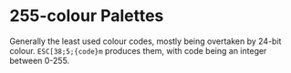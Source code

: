 # 255-colour Palettes
Generally the least used colour codes, mostly being overtaken by 24-bit colour.
`ESC[38;5;{code}m` produces them, with code being an integer between 0-255.
